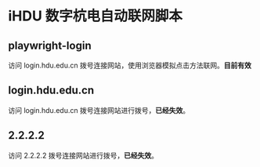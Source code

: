 # iHDU 数字杭电自动联网脚本

## playwright-login

访问 login.hdu.edu.cn 拨号连接网站，使用浏览器模拟点击方法联网。**目前有效**

## login.hdu.edu.cn

访问 login.hdu.edu.cn 拨号连接网站进行拨号，**已经失效**。

## 2.2.2.2

访问 2.2.2.2 拨号连接网站进行拨号，**已经失效**。
